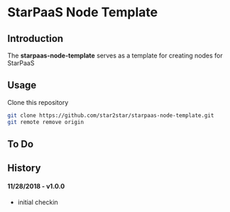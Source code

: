 # StarPaaS Node Template

## Introduction

The **starpaas-node-template** serves as a template for creating nodes for StarPaaS

## Usage

Clone this repository

```bash
git clone https://github.com/star2star/starpaas-node-template.git
git remote remove origin
```

## To Do


## History

#### 11/28/2018 - v1.0.0

* initial checkin 